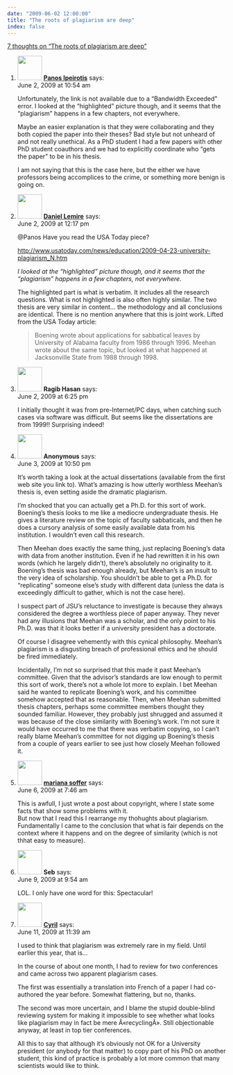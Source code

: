 ```yaml
---
date: "2009-06-02 12:00:00"
title: "The roots of plagiarism are deep"
index: false
---
```


[7 thoughts on &ldquo;The roots of plagiarism are deep&rdquo;](/lemire/blog/2009/06-02-the-roots-of-plagiarism-are-deep)

<ol class="comment-list">
<li id="comment-50952" class="comment even thread-even depth-1">
<div class="comment-author vcard">
<img alt src="https://secure.gravatar.com/avatar/2d512677f7d4b4f03dc7f5b28ee48cd6?s=56&#038;d=mm&#038;r=g" srcset="https://secure.gravatar.com/avatar/2d512677f7d4b4f03dc7f5b28ee48cd6?s=112&#038;d=mm&#038;r=g 2x" class="avatar avatar-56 photo" height="56" width="56" decoding="async" /> <b class="fn"><a href="http://www.behind-the-enemy-lines.com/" class="url" rel="ugc external nofollow">Panos Ipeirotis</a></b> <span class="says">says:</span> </div>
<div class="comment-metadata"><time datetime="2009-06-02T10:54:02+00:00">June 2, 2009 at 10:54 am</time></a> </div>
<div class="comment-content">
<p>Unfortunately, the link is not available due to a &ldquo;Bandwidth Exceeded&rdquo; error. I looked at the &ldquo;highlighted&rdquo; picture though, and it seems that the &ldquo;plagiarism&rdquo; happens in a few chapters, not everywhere. </p>
<p>Maybe an easier explanation is that they were collaborating and they both copied the paper into their theses? Bad style but not unheard of and not really unethical. As a PhD student I had a few papers with other PhD student coauthors and we had to explicitly coordinate who &ldquo;gets the paper&rdquo; to be in his thesis.</p>
<p>I am not saying that this is the case here, but the either we have professors being accomplices to the crime, or something more benign is going on.</p>
</div>
</li>
<li id="comment-50953" class="comment byuser comment-author-lemire bypostauthor odd alt thread-odd thread-alt depth-1">
<div class="comment-author vcard">
<img alt src="https://secure.gravatar.com/avatar/2ca999bef9535950f5b84281a4dab006?s=56&#038;d=mm&#038;r=g" srcset="https://secure.gravatar.com/avatar/2ca999bef9535950f5b84281a4dab006?s=112&#038;d=mm&#038;r=g 2x" class="avatar avatar-56 photo" height="56" width="56" decoding="async" /> <b class="fn"><a href="https://lemire.me/blog/" class="url" rel="ugc">Daniel Lemire</a></b> <span class="says">says:</span> </div>
<div class="comment-metadata"><time datetime="2009-06-02T12:17:13+00:00">June 2, 2009 at 12:17 pm</time></a> </div>
<div class="comment-content">
<p>@Panos Have you read the USA Today piece?</p>
<p><a href="http://www.usatoday.com/news/education/2009-04-23-university-plagiarism_N.htm" rel="nofollow ugc">http://www.usatoday.com/news/education/2009-04-23-university-plagiarism_N.htm</a></p>
<p><i>I looked at the &ldquo;highlighted&rdquo; picture though, and it seems that the &ldquo;plagiarism&rdquo; happens in a few chapters, not everywhere.</i></p>
<p>The highlighted part is what is verbatim. It includes all the research questions. What is not highlighted is also often highly similar. The two thesis are very similar in content&#8230; the methodology and all conclusions are identical. There is no mention anywhere that this is joint work. Lifted from the USA Today article:</p>
<blockquote><p>
Boening wrote about applications for sabbatical leaves by University of Alabama faculty from 1986 through 1996. Meehan wrote about the same topic, but looked at what happened at Jacksonville State from 1988 through 1998.
</p></blockquote>
</div>
</li>
<li id="comment-50954" class="comment even thread-even depth-1">
<div class="comment-author vcard">
<img alt src="https://secure.gravatar.com/avatar/8d98221c72ad0dc0e7b24480161e13cc?s=56&#038;d=mm&#038;r=g" srcset="https://secure.gravatar.com/avatar/8d98221c72ad0dc0e7b24480161e13cc?s=112&#038;d=mm&#038;r=g 2x" class="avatar avatar-56 photo" height="56" width="56" loading="lazy" decoding="async" /> <b class="fn">Ragib Hasan</b> <span class="says">says:</span> </div>
<div class="comment-metadata"><time datetime="2009-06-02T18:25:00+00:00">June 2, 2009 at 6:25 pm</time></a> </div>
<div class="comment-content">
<p>I initially thought it was from pre-Internet/PC days, when catching such cases via software was difficult. But seems like the dissertations are from 1999!! Surprising indeed!</p>
</div>
</li>
<li id="comment-50955" class="comment odd alt thread-odd thread-alt depth-1">
<div class="comment-author vcard">
<img alt src="https://secure.gravatar.com/avatar/76bcd4669b04d3229bbeedd8c0ea4ab4?s=56&#038;d=mm&#038;r=g" srcset="https://secure.gravatar.com/avatar/76bcd4669b04d3229bbeedd8c0ea4ab4?s=112&#038;d=mm&#038;r=g 2x" class="avatar avatar-56 photo" height="56" width="56" loading="lazy" decoding="async" /> <b class="fn">Anonymous</b> <span class="says">says:</span> </div>
<div class="comment-metadata"><time datetime="2009-06-03T22:50:01+00:00">June 3, 2009 at 10:50 pm</time></a> </div>
<div class="comment-content">
<p>It&rsquo;s worth taking a look at the actual dissertations (available from the first web site you link to). What&rsquo;s amazing is how utterly worthless Meehan&rsquo;s thesis is, even setting aside the dramatic plagiarism.</p>
<p>I&rsquo;m shocked that you can actually get a Ph.D. for this sort of work. Boening&rsquo;s thesis looks to me like a mediocre undergraduate thesis. He gives a literature review on the topic of faculty sabbaticals, and then he does a cursory analysis of some easily available data from his institution. I wouldn&rsquo;t even call this research. </p>
<p>Then Meehan does exactly the same thing, just replacing Boening&rsquo;s data with data from another institution. Even if he had rewritten it in his own words (which he largely didn&rsquo;t), there&rsquo;s absolutely no originality to it. Boening&rsquo;s thesis was bad enough already, but Meehan&rsquo;s is an insult to the very idea of scholarship. You shouldn&rsquo;t be able to get a Ph.D. for &ldquo;replicating&rdquo; someone else&rsquo;s study with different data (unless the data is exceedingly difficult to gather, which is not the case here).</p>
<p>I suspect part of JSU&rsquo;s reluctance to investigate is because they always considered the degree a worthless piece of paper anyway. They never had any illusions that Meehan was a scholar, and the only point to his Ph.D. was that it looks better if a university president has a doctorate.</p>
<p>Of course I disagree vehemently with this cynical philosophy. Meehan&rsquo;s plagiarism is a disgusting breach of professional ethics and he should be fired immediately.</p>
<p>Incidentally, I&rsquo;m not so surprised that this made it past Meehan&rsquo;s committee. Given that the advisor&rsquo;s standards are low enough to permit this sort of work, there&rsquo;s not a whole lot more to explain. I bet Meehan said he wanted to replicate Boening&rsquo;s work, and his committee somehow accepted that as reasonable. Then, when Meehan submitted thesis chapters, perhaps some committee members thought they sounded familiar. However, they probably just shrugged and assumed it was because of the close similarity with Boening&rsquo;s work. I&rsquo;m not sure it would have occurred to me that there was verbatim copying, so I can&rsquo;t really blame Meehan&rsquo;s committee for not digging up Boening&rsquo;s thesis from a couple of years earlier to see just how closely Meehan followed it.</p>
</div>
</li>
<li id="comment-50956" class="comment even thread-even depth-1">
<div class="comment-author vcard">
<img alt src="https://secure.gravatar.com/avatar/9ebcb424936c7a6d6eb19bc6607f0f96?s=56&#038;d=mm&#038;r=g" srcset="https://secure.gravatar.com/avatar/9ebcb424936c7a6d6eb19bc6607f0f96?s=112&#038;d=mm&#038;r=g 2x" class="avatar avatar-56 photo" height="56" width="56" loading="lazy" decoding="async" /> <b class="fn"><a href="https://singyourownlullaby.blogspot.com" class="url" rel="ugc external nofollow">mariana soffer</a></b> <span class="says">says:</span> </div>
<div class="comment-metadata"><time datetime="2009-06-06T07:46:18+00:00">June 6, 2009 at 7:46 am</time></a> </div>
<div class="comment-content">
<p>This is awfull, I just wrote a post about copyright, where I state some facts that show some problems with it.<br/>
But now that I read this I rearrange my thohughts about plagiarism. Fundamentally I came to the conclusion that what is fair depends on the context where it happens and on the degree of similarity (which is not thhat easy to measure).</p>
</div>
</li>
<li id="comment-50959" class="comment odd alt thread-odd thread-alt depth-1">
<div class="comment-author vcard">
<img alt src="https://secure.gravatar.com/avatar/1d7bcda27533da25e5e0183de67b2206?s=56&#038;d=mm&#038;r=g" srcset="https://secure.gravatar.com/avatar/1d7bcda27533da25e5e0183de67b2206?s=112&#038;d=mm&#038;r=g 2x" class="avatar avatar-56 photo" height="56" width="56" loading="lazy" decoding="async" /> <b class="fn">Seb</b> <span class="says">says:</span> </div>
<div class="comment-metadata"><time datetime="2009-06-09T09:54:36+00:00">June 9, 2009 at 9:54 am</time></a> </div>
<div class="comment-content">
<p>LOL. I only have one word for this: Spectacular!</p>
</div>
</li>
<li id="comment-50966" class="comment even thread-even depth-1">
<div class="comment-author vcard">
<img alt src="https://secure.gravatar.com/avatar/c0cdb354932c84ba5ab75e8f767f99a7?s=56&#038;d=mm&#038;r=g" srcset="https://secure.gravatar.com/avatar/c0cdb354932c84ba5ab75e8f767f99a7?s=112&#038;d=mm&#038;r=g 2x" class="avatar avatar-56 photo" height="56" width="56" loading="lazy" decoding="async" /> <b class="fn"><a href="https://sites.google.com/site/cyrilgoutte/Home" class="url" rel="ugc external nofollow">Cyril</a></b> <span class="says">says:</span> </div>
<div class="comment-metadata"><time datetime="2009-06-11T11:39:12+00:00">June 11, 2009 at 11:39 am</time></a> </div>
<div class="comment-content">
<p>I used to think that plagiarism was extremely rare in my field. Until earlier this year, that is&#8230;</p>
<p>In the course of about one month, I had to review for two conferences and came across two apparent plagiarism cases.</p>
<p>The first was essentially a translation into French of a paper I had co-authored the year before. Somewhat flattering, but no, thanks.</p>
<p>The second was more uncertain, and I blame the stupid double-blind reviewing system for making it impossible to see whether what looks like plagiarism may in fact be mere Â«recyclingÂ». Still objectionable anyway, at least in top tier conferences.</p>
<p>All this to say that although it&rsquo;s obviously not OK for a University president (or anybody for that matter) to copy part of his PhD on another student, this kind of practice is probably a lot more common that many scientists would like to think.</p>
</div>
</li>
</ol>
